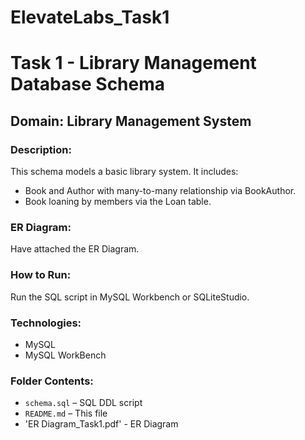 # ElevateLabs_Task1
# Task 1 - Library Management Database Schema

## Domain: Library Management System

### Description:
This schema models a basic library system. It includes:
- Book and Author with many-to-many relationship via BookAuthor.
- Book loaning by members via the Loan table.

### ER Diagram:
Have attached the ER Diagram.

### How to Run:
Run the SQL script in MySQL Workbench or SQLiteStudio.

### Technologies:
- MySQL
- MySQL WorkBench

### Folder Contents:
- `schema.sql` – SQL DDL script
- `README.md` – This file
- 'ER Diagram_Task1.pdf' - ER Diagram

